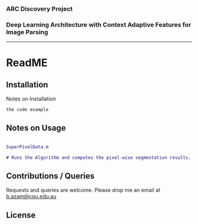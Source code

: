 ### ARC Discovery Project 
### Deep Learning Architecture with Context Adaptive Features for Image Parsing

_____________________________________________________________________________________________

# ReadME

## Installation

Notes on Installation 


```bash
the code example 
```

## Notes on Usage

```matlab

SuperPixelData.m 

# Runs the Algorithm and computes the pixel-wise segmentation results. 
```

## Contributions / Queries 

Requests and queries are welcome. 
Please drop me an email at b.azam@cqu.edu.au

## License
